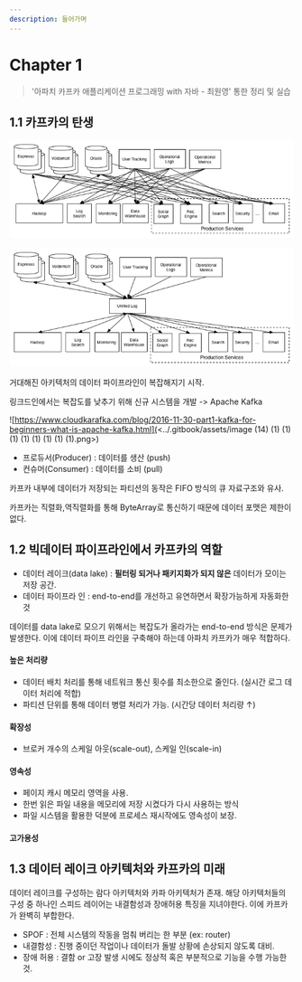 ```yaml
---
description: 들어가며
---
```


# Chapter 1



> '아파치 카프카 애플리케이션 프로그래밍 with 자바 - 최원영' 통한 정리 및 실습

## 1.1 카프카의 탄생

![Before Kafka (https://bit.ly/3pIwdM8)](<../.gitbook/assets/image (10) (1) (1) (1) (1) (1) (1).png>)

![After Kafka (https://bit.ly/3pIwdM8)](<../.gitbook/assets/image (12) (1) (1) (1) (1) (1) (1).png>)

거대해진 아키텍처의 데이터 파이프라인이 복잡해지기 시작.

링크드인에서는 복잡도를 낮추기 위해 신규 시스템을 개발 -> Apache Kafka

![https://www.cloudkarafka.com/blog/2016-11-30-part1-kafka-for-beginners-what-is-apache-kafka.html](<../.gitbook/assets/image (14) (1) (1) (1) (1) (1) (1) (1) (1).png>)

* 프로듀서(Producer) : 데이터를 생산 (push)
* 컨슈머(Consumer) : 데이터를 소비 (pull)

카프카 내부에 데이터가 저장되는 파티션의 동작은 FIFO 방식의 큐 자료구조와 유사.

카프카는 직렬화,역직렬화를 통해 ByteArray로 통신하기 때문에 데이터 포맷은 제한이 없다.

## 1.2 빅데이터 파이프라인에서 카프카의 역할

* 데이터 레이크(data lake) : **필터링 되거나 패키지화가 되지 않은** 데이터가 모이는 저장 공간.
* 데이터 파이프라 인 : end-to-end를 개선하고 유연하면서 확장가능하게 자동화한 것

데이터를 data lake로 모으기 위해서는 복잡도가 올라가는 end-to-end 방식은 문제가 발생한다. 이에 데이터 파이프 라인을 구축해야 하는데 아파치 카프카가 매우 적합하다.

#### 높은 처리량

* 데이터 배치 처리를 통해 네트워크 통신 횟수를 최소한으로 줄인다. (실시간 로그 데이터 처리에 적합)
* 파티션 단위를 통해 데이터 병렬 처리가 가능. (시간당 데이터 처리량 ↑)

#### 확장성

* 브로커 개수의 스케일 아웃(scale-out), 스케일 인(scale-in)

#### 영속성

* 페이지 캐시 메모리 영역을 사용.
* 한번 읽은 파일 내용을 메모리에 저장 시켰다가 다시 사용하는 방식
* 파일 시스템을 활용한 덕분에 프로세스 재시작에도 영속성이 보장.

#### 고가용성

## 1.3 데이터 레이크 아키텍처와 카프카의 미래

데이터 레이크를 구성하는 람다 아키텍처와 카파 아키텍처가 존재. 해당 아키텍처들의 구성 중 하나인 스피드 레이어는 내결함성과 장애허용 특징을 지녀야한다. 이에 카프카가 완벽히 부합한다.

* SPOF : 전체 시스템의 작동을 멈춰 버리는 한 부분 (ex: router)
* 내결함성 : 진행 중이던 작업이나 데이터가 돌발 상황에 손상되지 않도록 대비.
* 장애 허용 : 결함 or 고장 발생 시에도 정상적 혹은 부분적으로 기능을 수행 가능한 것.
